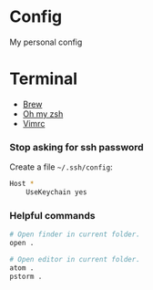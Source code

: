 # Config
My personal config

# Terminal

- [Brew](https://brew.sh/index.html)
- [Oh my zsh](https://github.com/robbyrussell/oh-my-zsh)
- [Vimrc](https://github.com/amix/vimrc)

### Stop asking for ssh password

Create a file `~/.ssh/config`:
```bash
Host *
    UseKeychain yes
```

### Helpful commands

```bash
# Open finder in current folder.
open .

# Open editor in current folder.
atom .
pstorm .
```
